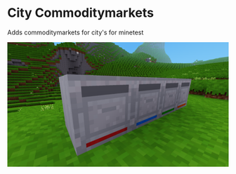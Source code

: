 # City Commoditymarkets

Adds commoditymarkets for city's for minetest

![alt text](https://github.com/DragonFire125/city-commoditymarkets/blob/main/screenshot.png?raw=true)


